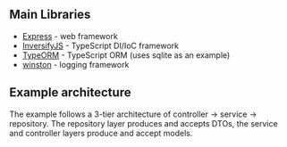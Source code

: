 ## Main Libraries

- [Express](http://expressjs.com/) - web framework
- [InversifyJS](https://github.com/inversify/InversifyJS) - TypeScript DI/IoC framework
- [TypeORM](https://github.com/typeorm/typeorm) - TypeScript ORM (uses sqlite as an example)
- [winston](https://github.com/winstonjs/winston) - logging framework

## Example architecture

The example follows a 3-tier architecture of controller -> service -> repository. The repository layer produces and accepts DTOs, the service and controller layers produce and accept models.
